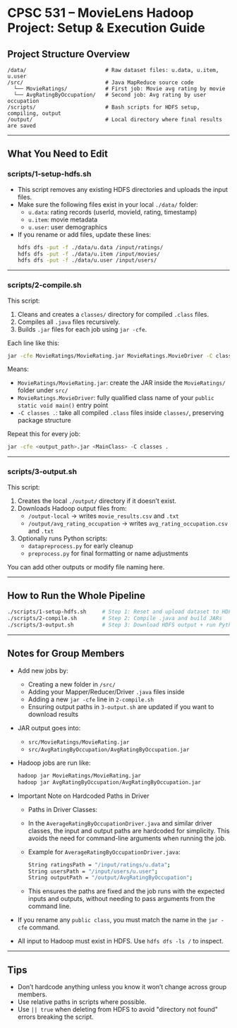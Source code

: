 # CPSC 531 – MovieLens Hadoop Project: Setup & Execution Guide

## Project Structure Overview

```
/data/                         # Raw dataset files: u.data, u.item, u.user
/src/                          # Java MapReduce source code
  └── MovieRatings/            # First job: Movie avg rating by movie
  └── AvgRatingByOccupation/   # Second job: Avg rating by user occupation
/scripts/                      # Bash scripts for HDFS setup, compiling, output
/output/                       # Local directory where final results are saved
```

---

## What You Need to Edit

### scripts/1-setup-hdfs.sh

- This script removes any existing HDFS directories and uploads the input files.
- Make sure the following files exist in your local `./data/` folder:
  - `u.data`: rating records (userId, movieId, rating, timestamp)
  - `u.item`: movie metadata
  - `u.user`: user demographics
- If you rename or add files, update these lines:
  ```bash
  hdfs dfs -put -f ./data/u.data /input/ratings/
  hdfs dfs -put -f ./data/u.item /input/movies/
  hdfs dfs -put -f ./data/u.user /input/users/
  ```

---

### scripts/2-compile.sh

This script:
1. Cleans and creates a `classes/` directory for compiled `.class` files.
2. Compiles all `.java` files recursively.
3. Builds `.jar` files for each job using `jar -cfe`.

Each line like this:
```bash
jar -cfe MovieRatings/MovieRating.jar MovieRatings.MovieDriver -C classes .
```

Means:
- `MovieRatings/MovieRating.jar`: create the JAR inside the `MovieRatings/` folder under `src/`
- `MovieRatings.MovieDriver`: fully qualified class name of your `public static void main()` entry point
- `-C classes .`: take all compiled `.class` files inside `classes/`, preserving package structure

Repeat this for every job:
```bash
jar -cfe <output_path>.jar <MainClass> -C classes .
```

---

### scripts/3-output.sh

This script:
1. Creates the local `./output/` directory if it doesn’t exist.
2. Downloads Hadoop output files from:
   - `/output-local` -> writes `movie_results.csv` and `.txt`
   - `/output/avg_rating_occupation` -> writes `avg_rating_occupation.csv` and `.txt`
3. Optionally runs Python scripts:
   - `datapreprocess.py` for early cleanup
   - `preprocess.py` for final formatting or name adjustments

You can add other outputs or modify file naming here.

---

## How to Run the Whole Pipeline

```bash
./scripts/1-setup-hdfs.sh     # Step 1: Reset and upload dataset to HDFS
./scripts/2-compile.sh        # Step 2: Compile .java and build JARs
./scripts/3-output.sh         # Step 3: Download HDFS output + run Python cleanup
```

---

## Notes for Group Members

- Add new jobs by:
  - Creating a new folder in `/src/`
  - Adding your Mapper/Reducer/Driver `.java` files inside
  - Adding a new `jar -cfe` line in `2-compile.sh`
  - Ensuring output paths in `3-output.sh` are updated if you want to download results

- JAR output goes into:
  - `src/MovieRatings/MovieRating.jar`
  - `src/AvgRatingByOccupation/AvgRatingByOccupation.jar`

- Hadoop jobs are run like:
  ```bash
  hadoop jar MovieRatings/MovieRating.jar
  hadoop jar AvgRatingByOccupation/AvgRatingByOccupation.jar
  ```

- Important Note on Hardcoded Paths in Driver
  - Paths in Driver Classes:
  - In the `AverageRatingByOccupationDriver.java` and similar driver classes, the input and output paths are hardcoded for simplicity. This avoids the need for command-line arguments when running the job.

  - Example for `AverageRatingByOccupationDriver.java`:
    ```bash
    String ratingsPath = "/input/ratings/u.data";
    String usersPath = "/input/users/u.user";
    String outputPath = "/output/AvgRatingByOccupation";
    ```
  - This ensures the paths are fixed and the job runs with the expected inputs and outputs, without needing to pass arguments from the command line.

- If you rename any `public class`, you must match the name in the `jar -cfe` command.

- All input to Hadoop must exist in HDFS. Use `hdfs dfs -ls /` to inspect.

---

## Tips

- Don’t hardcode anything unless you know it won’t change across group members.
- Use relative paths in scripts where possible.
- Use `|| true` when deleting from HDFS to avoid "directory not found" errors breaking the script.
